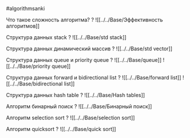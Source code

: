 #algorithmsanki

Что такое сложность алгоритма? 
?
![[../../Base/Эффективность алгоритмов]]
<!--SR:!2022-08-18,24,270-->

Структура данных stack
?
![[../../Base/std stack]]
<!--SR:!2022-08-19,25,270-->

Структура данных динамический массив
?
![[../../Base/std vector]]
<!--SR:!2022-07-14,4,270-->

Структура данных queue и priority queue
?
![[../../Base/queue]]
![[../../Base/priority queue]]
<!--SR:!2022-07-14,4,270-->

Структура данных forward и bidirectional list
?
![[../../Base/forward list]] 
![[../../Base/bidirectional list]]
<!--SR:!2022-08-22,28,270-->

Структура данных hash table
?
![[../../Base/Hash tables]]
<!--SR:!2022-07-14,4,270-->

Алгоритм бинарный поиск
?
![[../../Base/Бинарный поиск]]
<!--SR:!2022-09-20,57,290-->

Алгоритм selection sort
?
![[../../Base/selection sort]]
<!--SR:!2022-07-14,4,270-->

Алгоритм quicksort
?
![[../../Base/quick sort]]
<!--SR:!2022-07-14,4,270-->

